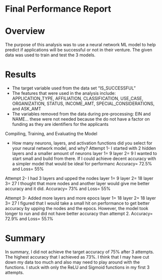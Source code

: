 # Final Performance Report 

# Overview
The purpose of this analysis was to use a neural network ML model to help predict if applications will be successful or not in their venture.
The given data was used to train and test the 3 models. 

# Results
- The target variable used from the data set “IS_SUCCESSFUL”
- The features that were used in the analysis include: APPLICATION_TYPE, AFFILIATION, CLASSIFICATION, USE_CASE, ORGANIZATION, STATUS, INCOME_AMT, SPECIAL_CONSIDERATIONS, and ASK_AMT
- The variables removed from the data during pre-processing: EIN and NAME… these were not needed because the do not have a factor on funding as they are identifiers for the applicants

Compiling, Training, and Evaluating the Model
-	How many neurons, layers, and activation functions did you select for your neural network model, and why?
Attempt 1- I started with 2 hidden layers and a smaller amount of neurons
layer 1= 9
layer 2= 9
I wanted to start small and build from there. If I could achieve decent accuracy with a simpler model that would be ideal for performanc
Accuracy= 72.5% and Loss= 55%

Attempt 2- I had 3 layers and upped the nodes 
layer 1= 9
layer 2= 18
layer 3= 27
I thought that more nodes and another layer would give me better accuracy and it did. 
Accuracy= 73% and Loss= 55%

Attempt 3- Added more layers and more epocs
layer 1= 18
layer 2= 18
layer 3= 27
I figured that I would take a small hit on performance to get better accuracy by upping the nodes and the epocs. However, the model took longer to run and did not have better accuracy than attempt 2.
Accuracy= 72.9% and Loss= 55.1%


# Summary
In summary, I did not achieve the target accuracy of 75% after 3 attempts. The highest accuracy that I achieved as 73%. I think that I may have cut down my data too much and also may
need to play around with the functions. I stuck with only the ReLU and Sigmoid functions in my first 3 attempts.   
